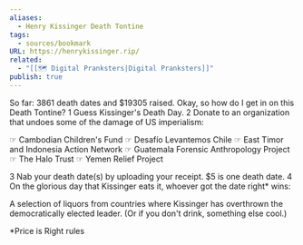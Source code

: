 ```yaml
---
aliases:
  - Henry Kissinger Death Tontine
tags:
  - sources/bookmark
URL: https://henrykissinger.rip/
related:
  - "[[🗺️ Digital Pranksters|Digital Pranksters]]"
publish: true
---
```


So far: 3861 death dates and $19305 raised.
Okay, so how do I get in on this Death Tontine?
1
Guess Kissinger's Death Day.
2
Donate to an organization that undoes some of the damage of US imperialism:

☞ Cambodian Children's Fund
☞ Desafío Levantemos Chile
☞ East Timor and Indonesia Action Network
☞ Guatemala Forensic Anthropology Project
☞ The Halo Trust
☞ Yemen Relief Project

3
Nab your death date(s) by uploading your receipt. $5 is one death date.
4
On the glorious day that Kissinger eats it, whoever got the date right* wins:

A selection of liquors from countries where Kissinger has overthrown the democratically elected leader. (Or if you don't drink, something else cool.)

*Price is Right rules